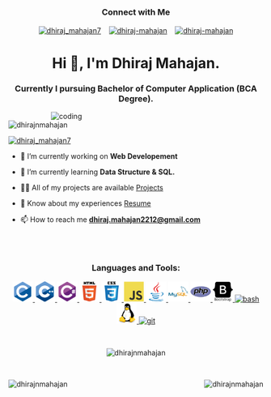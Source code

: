 <h3 align="center"> Connect with Me </h3>
<p align="center">
<a href="https://twitter.com/dhiraj_mahajan7" target="blank"><img align="center" src="https://raw.githubusercontent.com/rahuldkjain/github-profile-readme-generator/master/src/images/icons/Social/twitter.svg" alt="dhiraj_mahajan7" height="30" width="40" /></a> &nbsp;&nbsp;
<a href="https://linkedin.com/in/dhiraj-mahajan" target="blank"><img align="center" src="https://raw.githubusercontent.com/rahuldkjain/github-profile-readme-generator/master/src/images/icons/Social/linked-in-alt.svg" alt="dhiraj-mahajan" height="30" width="40" /></a> &nbsp;&nbsp;
<a href="https://stackoverflow.com/users/dhiraj-mahajan" target="blank"><img align="center" src="https://raw.githubusercontent.com/rahuldkjain/github-profile-readme-generator/master/src/images/icons/Social/stack-overflow.svg" alt="dhiraj-mahajan" height="30" width="40" /></a>
</p>

<h1 align="center">Hi 👋, I'm Dhiraj Mahajan.</h1>
<h3 align="center">Currently I pursuing Bachelor of Computer Application (BCA Degree).</h3>
<img align="right"  alt="coding" width="420"  src="https://cdn.dribbble.com/users/1162077/screenshots/3848914/programmer.gif">

<p align="left"> <img src="https://komarev.com/ghpvc/?username=dhirajnmahajan&label=Profile%20views&color=0e75b6&style=flat" alt="dhirajnmahajan" /> </p>

<p align="left"> <a href="https://twitter.com/dhiraj_mahajan7" target="blank"><img src="https://img.shields.io/twitter/follow/dhiraj_mahajan7?logo=twitter&style=for-the-badge" alt="dhiraj_mahajan7" /></a> </p>

- 🔭 I’m currently working on **Web Developement**

- 🌱 I’m currently learning **Data Structure & SQL.**

- 👨‍💻 All of my projects are available [Projects](https://dhirajnmahajan.github.io/)

- 📄 Know about my experiences [Resume](https://dhirajnmahajan.github.io/assets/others/Resume/Dhiraj-Resume.pdf)

- 📫 How to reach me **dhiraj.mahajan2212@gmail.com**

<br><br>

<h3 align="center">Languages and Tools:</h3>
<p align="center"> 
<a href="https://www.cprogramming.com/" target="_blank" rel="noreferrer"> <img src="https://raw.githubusercontent.com/devicons/devicon/master/icons/c/c-original.svg" alt="c" width="40" height="40"/> </a><a href="https://www.w3schools.com/cpp/" target="_blank" rel="noreferrer"> <img src="https://raw.githubusercontent.com/devicons/devicon/master/icons/cplusplus/cplusplus-original.svg" alt="cplusplus" width="40" height="40"/> </a><a href="https://www.w3schools.com/cs/" target="_blank" rel="noreferrer"> <img src="https://raw.githubusercontent.com/devicons/devicon/master/icons/csharp/csharp-original.svg" alt="csharp" width="40" height="40"/> </a> <a href="https://www.w3.org/html/" target="_blank" rel="noreferrer"> <img src="https://raw.githubusercontent.com/devicons/devicon/master/icons/html5/html5-original-wordmark.svg" alt="html5" width="40" height="40"/> </a><a href="https://www.w3schools.com/css/" target="_blank" rel="noreferrer"> <img src="https://raw.githubusercontent.com/devicons/devicon/master/icons/css3/css3-original-wordmark.svg" alt="css3" width="40" height="40"/> </a><a href="https://developer.mozilla.org/en-US/docs/Web/JavaScript" target="_blank" rel="noreferrer">
<img src="https://raw.githubusercontent.com/devicons/devicon/master/icons/javascript/javascript-original.svg" alt="javascript" width="40" height="40"/> </a> <a href="https://www.java.com" target="_blank" rel="noreferrer"> <img src="https://raw.githubusercontent.com/devicons/devicon/master/icons/java/java-original.svg" alt="java" width="40" height="40"/> </a> <a href="https://www.mysql.com/" target="_blank" rel="noreferrer"><img src= "https://raw.githubusercontent.com/devicons/devicon/master/icons/mysql/mysql-original-wordmark.svg" alt="mysql" width="40" height="40"/> </a><a href="https://www.php.net" target="_blank" rel="noreferrer"> <img src="https://raw.githubusercontent.com/devicons/devicon/master/icons/php/php-original.svg" alt="php" width="40" height="40"/> </a><a href="https://getbootstrap.com" target="_blank" rel="noreferrer"> <img src="https://raw.githubusercontent.com/devicons/devicon/master/icons/bootstrap/bootstrap-plain-wordmark.svg" alt="bootstrap" width="40" height="40"/> </a> 
<a href="https://www.gnu.org/software/bash/" target="_blank" rel="noreferrer"> <img src="https://www.vectorlogo.zone/logos/gnu_bash/gnu_bash-icon.svg" alt="bash" width="40" height="40"/> </a> <a href="https://www.linux.org/" target="_blank" rel="noreferrer"> <img src="https://raw.githubusercontent.com/devicons/devicon/master/icons/linux/linux-original.svg" alt="linux" width="40" height="40"/> </a> <a href="https://git-scm.com/" target="_blank" rel="noreferrer"> <img src="https://www.vectorlogo.zone/logos/git-scm/git-scm-icon.svg" alt="git" width="40" height="40"/> </a>
</p>

  <br>
  <p align="center">
<img align="center" src="https://github-readme-stats.vercel.app/api/top-langs?username=dhirajnmahajan&show_icons=true&locale=en&layout=compact" alt="dhirajnmahajan" />
  </p>
<br>
<p><img align="left" src="https://github-readme-stats.vercel.app/api?username=dhirajnmahajan&show_icons=true&locale=en" alt="dhirajnmahajan" /><img align="right" src="https://github-readme-streak-stats.herokuapp.com/?user=dhirajnmahajan&" alt="dhirajnmahajan" /></p>
